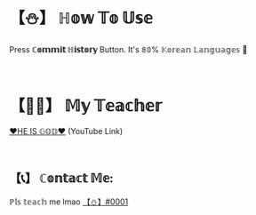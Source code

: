 # 【⛄】 ℍ𝕠𝕨 𝕋𝕠 𝕌𝕤𝕖

Press **ℂ𝕠𝕞𝕞𝕚𝕥 ℍ𝕚𝕤𝕥𝕠𝕣𝕪** Button.
It's 𝟠𝟘% 𝕂𝕠𝕣𝕖𝕒𝕟 𝕃𝕒𝕟𝕘𝕦𝕒𝕘𝕖𝕤 🤣









⠀
# 【👨‍🏫】 𝕄𝕪 𝕋𝕖𝕒𝕔𝕙𝕖𝕣

[❤️HE IS 𝔾𝕆𝔻❤️](https://bit.ly/3L45zIP) (YouTube Link)









⠀
## 【📞】 ℂ𝕠𝕟𝕥𝕒𝕔𝕥 𝕄𝕖:

ℙ𝕝𝕤 𝕥𝕖𝕒𝕔𝕙 me lmao
[【⛄】#0001](https://discord.com/users/888619812677386260)
